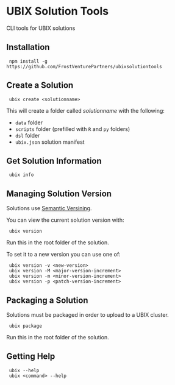 # UBIX Solution Tools

CLI tools for UBIX solutions

## Installation

     npm install -g https://github.com/FrostVenturePartners/ubixsolutiontools

## Create a Solution

     ubix create <solutionname>
     
This will create a folder called _solutionname_ with the following:
 
* `data` folder
* `scripts` folder (prefilled with `R` and `py` folders)
* `dsl` folder
* `ubix.json` solution manifest
 
## Get Solution Information

     ubix info

## Managing Solution Version

Solutions use [Semantic Versining](http://semver.org/).

You can view the current solution version with:

     ubix version
     
Run this in the root folder of the solution.

To set it to a new version you can use one of:

     ubix version -v <new-version>
     ubix version -M <major-version-increment>
     ubix version -m <minor-version-increment>
     ubix version -p <patch-version-increment>

## Packaging a Solution

Solutions must be packaged in order to upload to a UBIX cluster.

     ubix package
     
Run this in the root folder of the solution.

## Getting Help

     ubix --help
     ubix <command> --help
